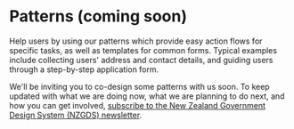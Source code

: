 # Patterns (coming soon)

Help users by using our patterns which provide easy action flows for specific tasks, as well as templates for common forms.
Typical examples include collecting users' address and contact details, and
guiding users through a step-by-step application form.

We'll be inviting you to co-design some patterns with us soon. To keep updated
with what we are doing now, what we are planning to do next, and how you can
get involved, [subscribe to the New Zealand Government Design System (NZGDS) newsletter](https://confirmsubscription.com/h/j/712F84D0A3086D2B).
